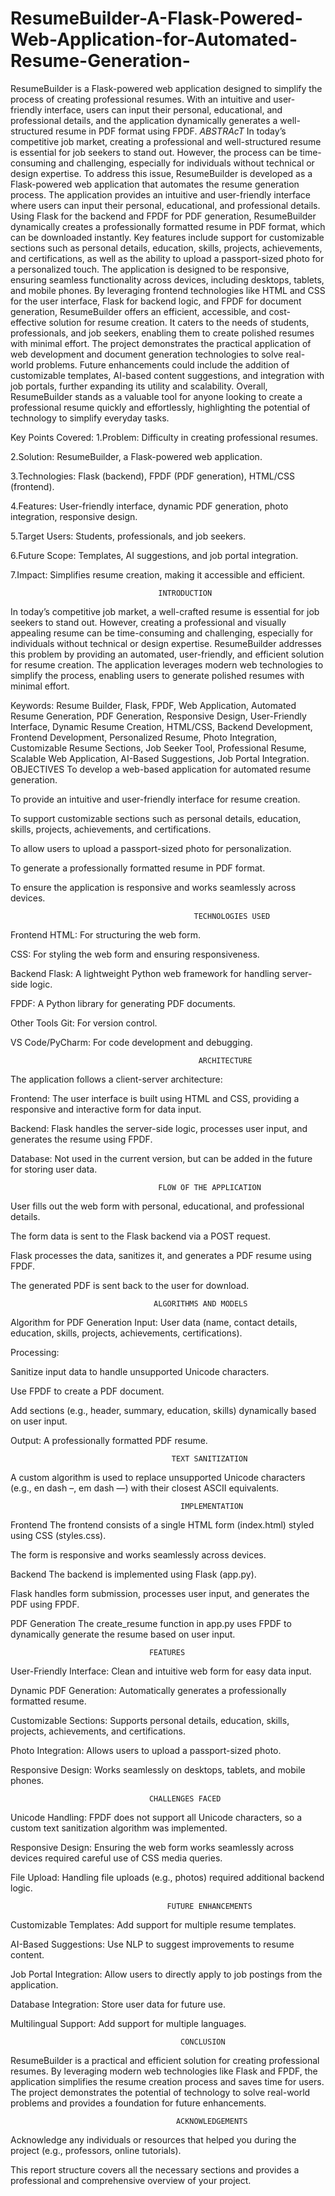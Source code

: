 # ResumeBuilder-A-Flask-Powered-Web-Application-for-Automated-Resume-Generation-
ResumeBuilder is a Flask-powered web application designed to simplify the process of creating professional resumes. With an intuitive and user-friendly interface, users can input their personal, educational, and professional details, and the application dynamically generates a well-structured resume in PDF format using FPDF.
*ABSTRAcT*
In today’s competitive job market, creating a professional and well-structured resume is essential for job seekers to stand out. However, the process can be time-consuming and challenging, especially for individuals without technical or design expertise. To address this issue, ResumeBuilder is developed as a Flask-powered web application that automates the resume generation process. The application provides an intuitive and user-friendly interface where users can input their personal, educational, and professional details. Using Flask for the backend and FPDF for PDF generation, ResumeBuilder dynamically creates a professionally formatted resume in PDF format, which can be downloaded instantly. Key features include support for customizable sections such as personal details, education, skills, projects, achievements, and certifications, as well as the ability to upload a passport-sized photo for a personalized touch. The application is designed to be responsive, ensuring seamless functionality across devices, including desktops, tablets, and mobile phones. By leveraging frontend technologies like HTML and CSS for the user interface, Flask for backend logic, and FPDF for document generation, ResumeBuilder offers an efficient, accessible, and cost-effective solution for resume creation. It caters to the needs of students, professionals, and job seekers, enabling them to create polished resumes with minimal effort. The project demonstrates the practical application of web development and document generation technologies to solve real-world problems. Future enhancements could include the addition of customizable templates, AI-based content suggestions, and integration with job portals, further expanding its utility and scalability. Overall, ResumeBuilder stands as a valuable tool for anyone looking to create a professional resume quickly and effortlessly, highlighting the potential of technology to simplify everyday tasks.

Key Points Covered:
1.Problem: Difficulty in creating professional resumes.

2.Solution: ResumeBuilder, a Flask-powered web application.

3.Technologies: Flask (backend), FPDF (PDF generation), HTML/CSS (frontend).

4.Features: User-friendly interface, dynamic PDF generation, photo integration, responsive design.

5.Target Users: Students, professionals, and job seekers.

6.Future Scope: Templates, AI suggestions, and job portal integration.

7.Impact: Simplifies resume creation, making it accessible and efficient.

                                     INTRODUCTION
In today’s competitive job market, a well-crafted resume is essential for job seekers to stand out. However, creating a professional and visually appealing resume can be time-consuming and challenging, especially for individuals without technical or design expertise. ResumeBuilder addresses this problem by providing an automated, user-friendly, and efficient solution for resume creation. The application leverages modern web technologies to simplify the process, enabling users to generate polished resumes with minimal effort.

Keywords: Resume Builder, Flask, FPDF, Web Application, Automated Resume Generation, PDF Generation, Responsive Design, User-Friendly Interface, Dynamic Resume Creation, HTML/CSS, Backend Development, Frontend Development, Personalized Resume, Photo Integration, Customizable Resume Sections, Job Seeker Tool, Professional Resume, Scalable Web Application, AI-Based Suggestions, Job Portal Integration.
                                 OBJECTIVES
To develop a web-based application for automated resume generation.

To provide an intuitive and user-friendly interface for resume creation.

To support customizable sections such as personal details, education, skills, projects, achievements, and certifications.

To allow users to upload a passport-sized photo for personalization.

To generate a professionally formatted resume in PDF format.

To ensure the application is responsive and works seamlessly across devices.


                                             TECHNOLOGIES USED
Frontend
HTML: For structuring the web form.

CSS: For styling the web form and ensuring responsiveness.


Backend
Flask: A lightweight Python web framework for handling server-side logic.

FPDF: A Python library for generating PDF documents.

Other Tools
Git: For version control.

VS Code/PyCharm: For code development and debugging.


                                              ARCHITECTURE
The application follows a client-server architecture:

Frontend: The user interface is built using HTML and CSS, providing a responsive and interactive form for data input.

Backend: Flask handles the server-side logic, processes user input, and generates the resume using FPDF.

Database: Not used in the current version, but can be added in the future for storing user data.


                                     FLOW OF THE APPLICATION
User fills out the web form with personal, educational, and professional details.

The form data is sent to the Flask backend via a POST request.

Flask processes the data, sanitizes it, and generates a PDF resume using FPDF.

The generated PDF is sent back to the user for download.

                                    ALGORITHMS AND MODELS
Algorithm for PDF Generation
Input: User data (name, contact details, education, skills, projects, achievements, certifications).

Processing:

Sanitize input data to handle unsupported Unicode characters.

Use FPDF to create a PDF document.

Add sections (e.g., header, summary, education, skills) dynamically based on user input.

Output: A professionally formatted PDF resume.

                                        TEXT SANITIZATION
A custom algorithm is used to replace unsupported Unicode characters (e.g., en dash –, em dash —) with their closest ASCII equivalents.


                                          IMPLEMENTATION
Frontend
The frontend consists of a single HTML form (index.html) styled using CSS (styles.css).

The form is responsive and works seamlessly across devices.

Backend
The backend is implemented using Flask (app.py).

Flask handles form submission, processes user input, and generates the PDF using FPDF.

PDF Generation
The create_resume function in app.py uses FPDF to dynamically generate the resume based on user input.

                                  
                                   
                                   FEATURES
User-Friendly Interface: Clean and intuitive web form for easy data input.

Dynamic PDF Generation: Automatically generates a professionally formatted resume.

Customizable Sections: Supports personal details, education, skills, projects, achievements, and certifications.

Photo Integration: Allows users to upload a passport-sized photo.

Responsive Design: Works seamlessly on desktops, tablets, and mobile phones.

                                   CHALLENGES FACED
Unicode Handling: FPDF does not support all Unicode characters, so a custom text sanitization algorithm was implemented.

Responsive Design: Ensuring the web form works seamlessly across devices required careful use of CSS media queries.

File Upload: Handling file uploads (e.g., photos) required additional backend logic.


                                       FUTURE ENHANCEMENTS
Customizable Templates: Add support for multiple resume templates.

AI-Based Suggestions: Use NLP to suggest improvements to resume content.

Job Portal Integration: Allow users to directly apply to job postings from the application.

Database Integration: Store user data for future use.

Multilingual Support: Add support for multiple languages.


                                          CONCLUSION
ResumeBuilder is a practical and efficient solution for creating professional resumes. By leveraging modern web technologies like Flask and FPDF, the application simplifies the resume creation process and saves time for users. The project demonstrates the potential of technology to solve real-world problems and provides a foundation for future enhancements.



                                              
                                         ACKNOWLEDGEMENTS
Acknowledge any individuals or resources that helped you during the project (e.g., professors, online tutorials).

This report structure covers all the necessary sections and provides a professional and comprehensive overview of your project.

